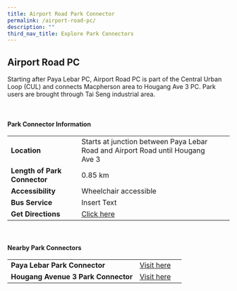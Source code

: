```yaml
---
title: Airport Road Park Connector
permalink: /airport-road-pc/
description: ""
third_nav_title: Explore Park Connectors
---
```

## Airport Road PC



Starting after Paya Lebar PC, Airport Road PC is part of the Central Urban Loop (CUL) and connects Macpherson area to Hougang Ave 3 PC. Park users are brought through Tai Seng industrial area.

<br>


#### Park Connector Information

|  |  |  |
| -------- | -------- | -------- |
| **Location** | Starts at junction between Paya Lebar Road and Airport Road until Hougang Ave 3 |  |
| **Length of Park Connector** | 0.85 km   |  |
| **Accessibility** | Wheelchair accessible | |
| **Bus Service** | Insert Text | |
| **Get Directions** | [Click here](http://www.onemap.gov.sg/main/v2/?lat=1.3339244&amp;lng=103.8895404) | |

<br>


#### Nearby Park Connectors

|   |  |  |
| -------- | -------- | -------- |
| **Paya Lebar Park Connector** | [Visit here](https://pcn.nparks.gov.sg/paya-lebar-pc/) | |
| **Hougang Avenue 3 Park Connector** | [Visit here](https://pcn.nparks.gov.sg/hougang-avenue-3-pc/) | |
